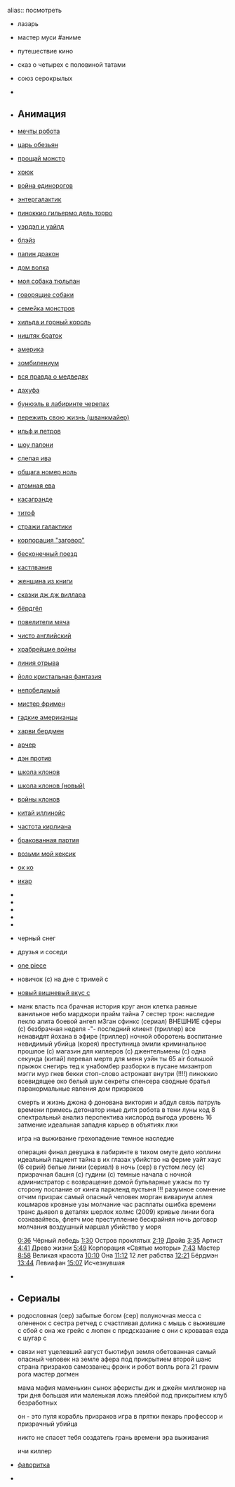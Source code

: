 alias::  посмотреть

- лазарь
- мастер муси #аниме
- путешествие кино
- сказ о четырех с половиной татами
- союз серокрылых
-
- ## Анимация
- [мечты робота](https://kadikama.com/10224-2023-mechty-robota.html)
- [царь обезьян](https://kadikama.com/10055-2023-car-obezjan.html)
- [прощай монстр](https://kadikama.com/10046-2022-proschaj-monstr.html)
- [хрюк](https://kadikama.com/9992-2022-knor.html)
- [война единорогов](https://kadikama.com/9833-2022-vojna-edinorogov.html)
- [энтергалактик](https://kadikama.com/9814-2022-jentergalaktik.html)
- [пиноккио гильермо дель торро](https://kadikama.com/9813-2022-pinokkio-gilermo-del-toro.html)
- [уэрдэл и уайлд](https://kadikama.com/9808-2022-ujendell-i-uajld.html)
- [блэйз](https://kadikama.com/9805-2022-blejz.html)
- [папин дракон](https://kadikama.com/9802-2022-papin-drakon.html)
- [дом волка](https://kadikama.com/9467-2018-dom-volka.html)
- [моя собака тюльпан](https://kadikama.com/9455-2009-moja-sobaka-tjulpan.html)
- [говорящие собаки](https://kadikama.com/9427-2019-ekab-mimmi-i-govorjaschie-sobaki.html)
- [семейка монстров](https://kadikama.com/8642-2020-semejka-monstrov.html)
- [хильда и горный король](https://kadikama.com/8911-2021-hilda-i-gornyj-korol.html)
- [ништяк браток](https://kadikama.com/8909-2020-nishtjak-bratok.html)
- [америка](https://kadikama.com/8898-2021-amerika-film.html)
- [зомбилениум](https://kadikama.com/2765-2017-zombillenium.html)
- [вся правда о медведях](https://kadikama.com/2765-2017-zombillenium.html)
- [дахуфа](https://kadikama.com/2767-2017-da-hufa.html)
- [бунюэль в лабиринте черепах](https://kadikama.com/8044-2018-bunjujel-v-labirinte-cherepah.html)
- [пережить свою жизнь (шванкмайер)](https://kadikama.com/1918-2010-perezhit-svoyu-zhizn.html)
- [ильф и петров](https://kadikama.com/1963-2013-ilfipetrov.html)
- [шоу палони](https://kadikama.com/10702-2022-the-paloni-show-halloween-special.html)
- [слепая ива](https://kadikama.com/10358-2022-slepaja-iva-spjaschaja-zhenschina.html)
- [общага номер ноль](https://kadikama.com/10350-2018-obschaga-nomer-nol.html)
- [атомная ева](https://kadikama.com/10360-2023-nepobedimyj-atomnaja-eva.html)
- [касагранде](https://kadikama.com/10293-2024-kasagrande-film.html)
- [титоф](https://kadikama.com/1950-2011-titof.html)
- [стражи галактики](https://kadikama.com/392-2015-strazhi-galaktiki.html)
- [корпорация "заговор"](https://kadikama.com/8809-2021-korporacija-zagovor.html)
- [бесконечный поезд](https://kadikama.com/7931-2019-beskonechnyj-poezd.html)
- [кастлвания](https://kadikama.com/3588-2017-kastlvaniya.html)
- [женщина из книги](https://kadikama.com/8745-2021-woman-in-the-book.html)
- [сказки дж дж виллара](https://kadikama.com/8390-2020-skazki-dzhdzh-villara.html)
- [бёрдгёл](https://kadikama.com/8772-2021-berdgerl.html)
- [повелители мяча](https://kadikama.com/3668-2018-poveliteli-myacha-9009.html)
- [чисто английский](https://kadikama.com/3804-2012-chisto-angliyskiy.html)
- [храбрейшие войны](https://kadikama.com/498-2012-hrabreyshie-voiny.html)
- [линия отрыва](https://kadikama.com/8737-2021-linija-otryva.html)
- [йоло кристальная фантазия](https://kadikama.com/8627-2020-yolo-kristalnaja-fantazija.html)
- [непобедимый](https://kadikama.com/8538-2021-neujazvimyj.html)
- [мистер фримен](https://kadikama.com/287-2009-mister-frimen.html)
- [гадкие американцы](https://kadikama.com/109-gadkie-amerikancy.html)
- [харви бердмен](https://kadikama.com/318-2000-harvi-berdmen-advokat.html)
- [арчер](https://kadikama.com/91-archer.html)
- [дэн против](https://kadikama.com/358-2011-den-protiv.html)
- [школа клонов](https://kadikama.com/3686-2002-shkola-klonov.html)
- [школа клонов (новый)](https://kadikama.com/9970-2023-clone-high.html)
- [войны клонов](https://kadikama.com/137-zvezdnye-voyny.html)
- [китай иллинойс](https://kadikama.com/2500-2008-kitay-illinoys.html)
- [частота кирлиана](https://kadikama.com/8329-2017-chastota-kirliana.html)
- [бракованная партия](https://kadikama.com/8542-2021-zvezdnye-vojny-brakovannaja-partija.html)
- [возьми мой кексик](https://kadikama.com/9545-2021-take-my-muffin.html)
- [ок ко](https://kadikama.com/8388-2017-okej-kej-o-budem-gerojami.html)
- [икар](https://kadikama.com/9815-2022-ikar.html)
-
-
-
-
-
- черный снег
- друзья и соседи
- [one piece](https://rutube.ru/video/1bb85f864e9dc1def9fed219cd232873/?playlist=320765&playlistPage=1)
- новичок (с)
  на дне с
  тримей с
- [новый вишневый вкус с](https://vishnevyy-vkus-hdrezka.net/56-dublyazh/1-season/2-episode)
- манк
  власть пса
  брачная история
  круг
  анон
  клетка
  равные
  ванильное небо
  марджори прайм
  тайна 7 сестер
  трон: наследие
  пекло
  алита боевой ангел
  м3ган
  сфинкс (сериал)
  ВНЕШНИЕ сферы (с)
  безбрачная неделя -"- 
  последний клиент (триллер)
  все ненавидят йохана
  в эфире (триллер)
  ночной оборотень
  воспитание
  невидимый убийца (корея)
  преступница эмили
  криминальное прошлое (с)
  магазин для киллеров (с)
  джентельмены (с)
  одна секунда (китай)
  перевал
  мертв для меня
  уэйн
  ты
  65
  air большой прыжок
  снегирь
   тед к унабомбер
  разборки в пусане
  мизантроп
  мэгги мур
  гнев бекки
  стоп-слово
  астронавт
  внутри (!!!!)
  пиноккио
  всевидящее око
  белый шум
  секреты спенсера
  сводные братья
  паранормальные явления дом призраков
  
  смерть и жизнь джона ф донована
  виктория и абдул
  связь
  патруль времени
  примесь
  детонатор
  иные
  дитя робота
  в тени луны
  код 8
  спектральный анализ
  перспектива
  кислород
  выгода
  уровень 16
  затмение
  идеальная западня
  карьер
  в объятиях лжи
  
  игра на выживание
  грехопадение
  темное наследие
  
  операция финал
  девушка в лабиринте
  в тихом омуте
  дело коллини
  идеальный пациент
  тайна в их глазах
  убийство на ферме уайт хаус (6 серий)
  белые линии (сериал)
  в ночь (сер)
  в густом лесу (с)
  призрачная башня (с)
  гудини (с)
  темные начала с
  ночной администратор с
  возвращение домой
  бульварные ужасы
  по ту сторону
  послание от кинга
  паркленд
  пустыня !!!
  разумное сомнение
  отчим
  призрак
  самый опасный человек
  морган
  вивариум
  аллея кошмаров
  кровные узы
  молчание
  час расплаты
  ошибка времени
  транс
  дьявол в деталях
  шерлок холмс (2009)
  кривые линии бога
  сознавайтесь, флетч
  мое преступление
  бескрайняя ночь
  договор молчания
  воздушный маршал
  убийство у моря
  
  
  [0:36](https://www.youtube.com/watch?v=7X4HlvF8UUs&t=36s) Чёрный лебедь [1:30](https://www.youtube.com/watch?v=7X4HlvF8UUs&t=90s) Остров проклятых [2:19](https://www.youtube.com/watch?v=7X4HlvF8UUs&t=139s) Драйв [3:35](https://www.youtube.com/watch?v=7X4HlvF8UUs&t=215s) Артист [4:41](https://www.youtube.com/watch?v=7X4HlvF8UUs&t=281s) Древо жизни [5:49](https://www.youtube.com/watch?v=7X4HlvF8UUs&t=349s) Корпорация «Святые моторы» [7:43](https://www.youtube.com/watch?v=7X4HlvF8UUs&t=463s) Мастер [8:58](https://www.youtube.com/watch?v=7X4HlvF8UUs&t=538s) Великая красота [10:10](https://www.youtube.com/watch?v=7X4HlvF8UUs&t=610s) Она [11:12](https://www.youtube.com/watch?v=7X4HlvF8UUs&t=672s) 12 лет рабства [12:21](https://www.youtube.com/watch?v=7X4HlvF8UUs&t=741s) Бёрдмэн [13:44](https://www.youtube.com/watch?v=7X4HlvF8UUs&t=824s) Левиафан [15:07](https://www.youtube.com/watch?v=7X4HlvF8UUs&t=907s) Исчезнувшая
-
- ## Сериалы
- родословная (сер)
  забытые богом (сер)
  полуночная месса с
  олененок с
  сестра ретчед с
  счастливая долина с
  мышь с
  выжившие с
  сбой с
  она же грейс с
  люпен с
  предсказание с
  они с
  кровавая езда с
  шугар с
- связи нет
  уцелевший
  август
  бьютифул
  земля обетованная
  самый опасный человек на земле
  афера под прикрытием
  второй шанс
  страна призраков
  самозванец
  фрэнк и робот
  вопль
  рога
  21 грамм
  рога
  мастер
  догмен
  
  мама мафия
  маменькин сынок
  аферисты дик и джейн
  миллионер на три дня
  большая или маленькая ложь
  плейбой под прикрытием
  клуб безработных
  
  он - это пуля
  корабль призраков
  игра в прятки
  пекарь
  профессор и призрачный убийца
  
  никто не спасет тебя
  создатель
  грань времени
  эра выживания
  
  ичи киллер
- [фаворитка](https://rutube.ru/video/be1cd897f0a10200dd2bd7f5fa90e8f5/)
-